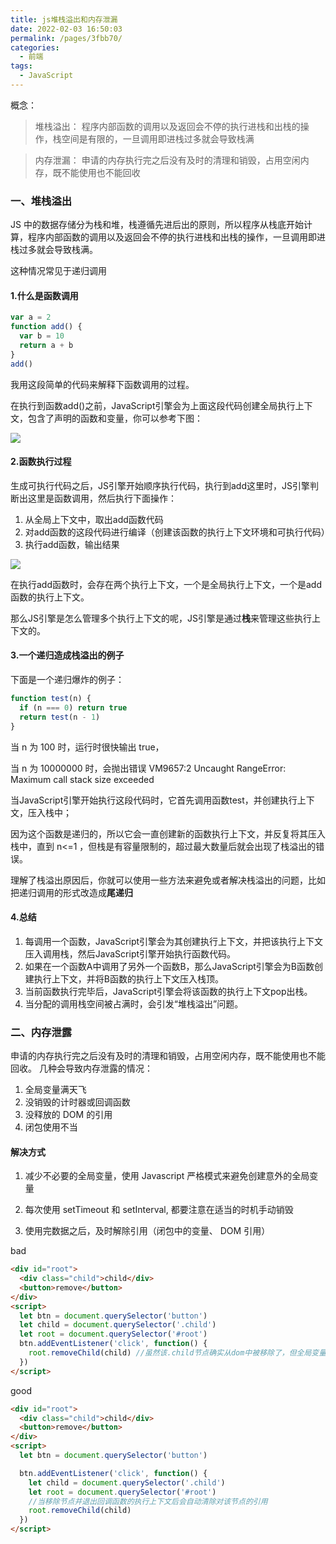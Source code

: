 ```yaml
---
title: js堆栈溢出和内存泄漏
date: 2022-02-03 16:50:03
permalink: /pages/3fbb70/
categories:
  - 前端
tags:
  - JavaScript
---
```


概念：

> 堆栈溢出： 程序内部函数的调用以及返回会不停的执行进栈和出栈的操作，栈空间是有限的，一旦调用即进栈过多就会导致栈满

> 内存泄漏： 申请的内存执行完之后没有及时的清理和销毁，占用空闲内存，既不能使用也不能回收

### 一、堆栈溢出

JS 中的数据存储分为栈和堆，栈遵循先进后出的原则，所以程序从栈底开始计算，程序内部函数的调用以及返回会不停的执行进栈和出栈的操作，一旦调用即进栈过多就会导致栈满。

这种情况常见于递归调用

#### 1.什么是函数调用

```js
var a = 2
function add() {
  var b = 10
  return a + b
}
add()
```

我用这段简单的代码来解释下函数调用的过程。

在执行到函数add()之前，JavaScript引擎会为上面这段代码创建全局执行上下文，包含了声明的函数和变量，你可以参考下图：

![](https://gitee.com/gan_chuan_yin/blog-image/raw/master/img/20220203172001.png)


#### 2.函数执行过程

生成可执行代码之后，JS引擎开始顺序执行代码，执行到add这里时，JS引擎判断出这里是函数调用，然后执行下面操作：


1. 从全局上下文中，取出add函数代码
2. 对add函数的这段代码进行编译（创建该函数的执行上下文环境和可执行代码）
3. 执行add函数，输出结果

![](https://gitee.com/gan_chuan_yin/blog-image/raw/master/img/20220203172101.png)

在执行add函数时，会存在两个执行上下文，一个是全局执行上下文，一个是add函数的执行上下文。

那么JS引擎是怎么管理多个执行上下文的呢，JS引擎是通过**栈**来管理这些执行上下文的。

#### 3.一个递归造成栈溢出的例子

下面是一个递归爆炸的例子：

```js
function test(n) {
  if (n === 0) return true
  return test(n - 1)
}
```

当 n 为 100 时，运行时很快输出 true，

当 n 为 10000000 时，会抛出错误 VM9657:2 Uncaught RangeError: Maximum call stack size exceeded

当JavaScript引擎开始执行这段代码时，它首先调用函数test，并创建执行上下文，压入栈中；

因为这个函数是递归的，所以它会一直创建新的函数执行上下文，并反复将其压入栈中，直到 n<=1 ，但栈是有容量限制的，超过最大数量后就会出现了栈溢出的错误。

理解了栈溢出原因后，你就可以使用一些方法来避免或者解决栈溢出的问题，比如把递归调用的形式改造成**尾递归**

#### 4.总结

1. 每调用一个函数，JavaScript引擎会为其创建执行上下文，并把该执行上下文压入调用栈，然后JavaScript引擎开始执行函数代码。
2. 如果在一个函数A中调用了另外一个函数B，那么JavaScript引擎会为B函数创建执行上下文，并将B函数的执行上下文压入栈顶。
3. 当前函数执行完毕后，JavaScript引擎会将该函数的执行上下文pop出栈。
4. 当分配的调用栈空间被占满时，会引发“堆栈溢出”问题。

### 二、内存泄露

申请的内存执行完之后没有及时的清理和销毁，占用空闲内存，既不能使用也不能回收。 几种会导致内存泄露的情况：

1. 全局变量满天飞
2. 没销毁的计时器或回调函数
3. 没释放的 DOM 的引用
4. 闭包使用不当

#### 解决方式

1. 减少不必要的全局变量，使用 Javascript 严格模式来避免创建意外的全局变量

2. 每次使用 setTimeout 和 setInterval, 都要注意在适当的时机手动销毁

3. 使用完数据之后，及时解除引用（闭包中的变量、 DOM 引用）

bad

```html
<div id="root">
  <div class="child">child</div>
  <button>remove</button>
</div>
<script>
  let btn = document.querySelector('button')
  let child = document.querySelector('.child')
  let root = document.querySelector('#root')
  btn.addEventListener('click', function() {
    root.removeChild(child) //虽然该.child节点确实从dom中被移除了，但全局变量child仍然对该节点有引用,导致该节点的内存一直无法释放
  })
</script>
```

good

```html
<div id="root">
  <div class="child">child</div>
  <button>remove</button>
</div>
<script>
  let btn = document.querySelector('button')

  btn.addEventListener('click', function() {
    let child = document.querySelector('.child')
    let root = document.querySelector('#root')
    //当移除节点并退出回调函数的执行上下文后会自动清除对该节点的引用
    root.removeChild(child)
  })
</script>
```
